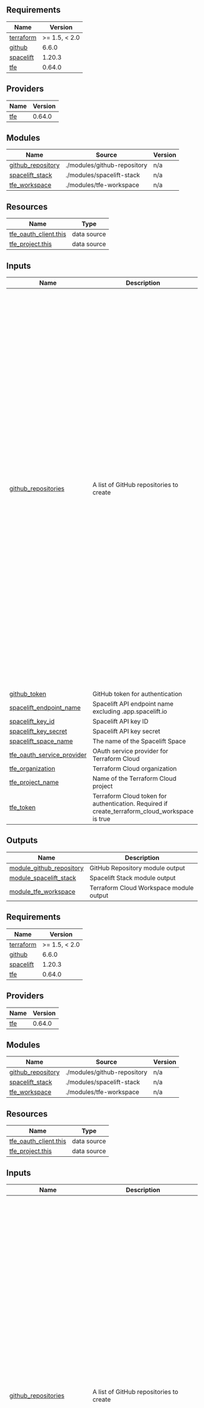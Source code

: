 <!-- BEGIN_TF_DOCS -->
## Requirements

| Name | Version |
|------|---------|
| <a name="requirement_terraform"></a> [terraform](#requirement\_terraform) | >= 1.5, < 2.0 |
| <a name="requirement_github"></a> [github](#requirement\_github) | 6.6.0 |
| <a name="requirement_spacelift"></a> [spacelift](#requirement\_spacelift) | 1.20.3 |
| <a name="requirement_tfe"></a> [tfe](#requirement\_tfe) | 0.64.0 |

## Providers

| Name | Version |
|------|---------|
| <a name="provider_tfe"></a> [tfe](#provider\_tfe) | 0.64.0 |

## Modules

| Name | Source | Version |
|------|--------|---------|
| <a name="module_github_repository"></a> [github\_repository](#module\_github\_repository) | ./modules/github-repository | n/a |
| <a name="module_spacelift_stack"></a> [spacelift\_stack](#module\_spacelift\_stack) | ./modules/spacelift-stack | n/a |
| <a name="module_tfe_workspace"></a> [tfe\_workspace](#module\_tfe\_workspace) | ./modules/tfe-workspace | n/a |

## Resources

| Name | Type |
|------|------|
| [tfe_oauth_client.this](https://registry.terraform.io/providers/hashicorp/tfe/0.64.0/docs/data-sources/oauth_client) | data source |
| [tfe_project.this](https://registry.terraform.io/providers/hashicorp/tfe/0.64.0/docs/data-sources/project) | data source |

## Inputs

| Name | Description | Type | Default | Required |
|------|-------------|------|---------|:--------:|
| <a name="input_github_repositories"></a> [github\_repositories](#input\_github\_repositories) | A list of GitHub repositories to create | <pre>list(object({<br/>    archived               = optional(bool)<br/>    delete_branch_on_merge = optional(bool)<br/>    description            = optional(string)<br/>    name                   = string<br/>    visibility             = optional(string)<br/><br/>    options = optional(object({<br/>      gitignore_template = optional(string)<br/>      has_issues         = optional(bool)<br/>      has_discussions    = optional(bool)<br/>      has_projects       = optional(bool)<br/>      has_wiki           = optional(bool)<br/>      has_downloads      = optional(bool)<br/>      license_template   = optional(string)<br/>      }), {}<br/>    )<br/><br/>    create_terraform_cloud_workspace = optional(bool, false)<br/><br/>    terraform_cloud_options = optional(object({<br/>      allow_workspace_deletion        = optional(bool)<br/>      enable_vcs_workflow             = optional(bool)<br/>      workspace_auto_apply            = optional(bool)<br/>      workspace_execution_mode        = optional(string)<br/>      workspace_file_triggers_enabled = optional(bool)<br/>      workspace_trigger_patterns      = optional(list(string))<br/>      workspace_working_directory     = optional(string)<br/>      }), {}<br/>    )<br/><br/>    create_spacelift_stack = optional(bool, false)<br/><br/>    spacelift_stack_options = optional(object({<br/>      autodeploy                       = optional(bool)<br/>      enable_local_preview             = optional(bool)<br/>      enable_well_known_secret_masking = optional(bool)<br/>      labels                           = optional(set(string))<br/>      project_root                     = optional(string)<br/>      protect_from_deletion            = optional(bool)<br/>      terraform_version                = optional(string)<br/>      terraform_workflow_tool          = optional(string)<br/>      }), {}<br/>    )<br/>  }))</pre> | n/a | yes |
| <a name="input_github_token"></a> [github\_token](#input\_github\_token) | GitHub token for authentication | `string` | n/a | yes |
| <a name="input_spacelift_endpoint_name"></a> [spacelift\_endpoint\_name](#input\_spacelift\_endpoint\_name) | Spacelift API endpoint name excluding .app.spacelift.io | `string` | n/a | yes |
| <a name="input_spacelift_key_id"></a> [spacelift\_key\_id](#input\_spacelift\_key\_id) | Spacelift API key ID | `string` | n/a | yes |
| <a name="input_spacelift_key_secret"></a> [spacelift\_key\_secret](#input\_spacelift\_key\_secret) | Spacelift API key secret | `string` | n/a | yes |
| <a name="input_spacelift_space_name"></a> [spacelift\_space\_name](#input\_spacelift\_space\_name) | The name of the Spacelift Space | `string` | `"root"` | no |
| <a name="input_tfe_oauth_service_provider"></a> [tfe\_oauth\_service\_provider](#input\_tfe\_oauth\_service\_provider) | OAuth service provider for Terraform Cloud | `string` | `"github"` | no |
| <a name="input_tfe_organization"></a> [tfe\_organization](#input\_tfe\_organization) | Terraform Cloud organization | `string` | n/a | yes |
| <a name="input_tfe_project_name"></a> [tfe\_project\_name](#input\_tfe\_project\_name) | Name of the Terraform Cloud project | `string` | `"Default Project"` | no |
| <a name="input_tfe_token"></a> [tfe\_token](#input\_tfe\_token) | Terraform Cloud token for authentication. Required if create\_terraform\_cloud\_workspace is true | `string` | n/a | yes |

## Outputs

| Name | Description |
|------|-------------|
| <a name="output_module_github_repository"></a> [module\_github\_repository](#output\_module\_github\_repository) | GitHub Repository module output |
| <a name="output_module_spacelift_stack"></a> [module\_spacelift\_stack](#output\_module\_spacelift\_stack) | Spacelift Stack module output |
| <a name="output_module_tfe_workspace"></a> [module\_tfe\_workspace](#output\_module\_tfe\_workspace) | Terraform Cloud Workspace module output |
<!-- END_TF_DOCS -->
<!-- BEGINNING OF PRE-COMMIT-TERRAFORM DOCS HOOK -->
## Requirements

| Name | Version |
|------|---------|
| <a name="requirement_terraform"></a> [terraform](#requirement\_terraform) | >= 1.5, < 2.0 |
| <a name="requirement_github"></a> [github](#requirement\_github) | 6.6.0 |
| <a name="requirement_spacelift"></a> [spacelift](#requirement\_spacelift) | 1.20.3 |
| <a name="requirement_tfe"></a> [tfe](#requirement\_tfe) | 0.64.0 |

## Providers

| Name | Version |
|------|---------|
| <a name="provider_tfe"></a> [tfe](#provider\_tfe) | 0.64.0 |

## Modules

| Name | Source | Version |
|------|--------|---------|
| <a name="module_github_repository"></a> [github\_repository](#module\_github\_repository) | ./modules/github-repository | n/a |
| <a name="module_spacelift_stack"></a> [spacelift\_stack](#module\_spacelift\_stack) | ./modules/spacelift-stack | n/a |
| <a name="module_tfe_workspace"></a> [tfe\_workspace](#module\_tfe\_workspace) | ./modules/tfe-workspace | n/a |

## Resources

| Name | Type |
|------|------|
| [tfe_oauth_client.this](https://registry.terraform.io/providers/hashicorp/tfe/0.64.0/docs/data-sources/oauth_client) | data source |
| [tfe_project.this](https://registry.terraform.io/providers/hashicorp/tfe/0.64.0/docs/data-sources/project) | data source |

## Inputs

| Name | Description | Type | Default | Required |
|------|-------------|------|---------|:--------:|
| <a name="input_github_repositories"></a> [github\_repositories](#input\_github\_repositories) | A list of GitHub repositories to create | <pre>list(object({<br/>    archived               = optional(bool)<br/>    delete_branch_on_merge = optional(bool)<br/>    description            = optional(string)<br/>    name                   = string<br/>    visibility             = optional(string)<br/><br/>    options = optional(object({<br/>      gitignore_template = optional(string)<br/>      has_issues         = optional(bool)<br/>      has_discussions    = optional(bool)<br/>      has_projects       = optional(bool)<br/>      has_wiki           = optional(bool)<br/>      has_downloads      = optional(bool)<br/>      license_template   = optional(string)<br/>      }), {}<br/>    )<br/><br/>    create_terraform_cloud_workspace = optional(bool, false)<br/><br/>    terraform_cloud_options = optional(object({<br/>      allow_workspace_deletion        = optional(bool)<br/>      enable_vcs_workflow             = optional(bool)<br/>      workspace_auto_apply            = optional(bool)<br/>      workspace_execution_mode        = optional(string)<br/>      workspace_file_triggers_enabled = optional(bool)<br/>      workspace_trigger_patterns      = optional(list(string))<br/>      workspace_working_directory     = optional(string)<br/>      }), {}<br/>    )<br/><br/>    create_spacelift_stack = optional(bool, false)<br/><br/>    spacelift_stack_options = optional(object({<br/>      autodeploy                       = optional(bool)<br/>      enable_local_preview             = optional(bool)<br/>      enable_well_known_secret_masking = optional(bool)<br/>      labels                           = optional(set(string))<br/>      project_root                     = optional(string)<br/>      protect_from_deletion            = optional(bool)<br/>      terraform_version                = optional(string)<br/>      terraform_workflow_tool          = optional(string)<br/>      }), {}<br/>    )<br/>  }))</pre> | n/a | yes |
| <a name="input_github_token"></a> [github\_token](#input\_github\_token) | GitHub token for authentication | `string` | n/a | yes |
| <a name="input_spacelift_endpoint_name"></a> [spacelift\_endpoint\_name](#input\_spacelift\_endpoint\_name) | Spacelift API endpoint name excluding .app.spacelift.io | `string` | n/a | yes |
| <a name="input_spacelift_key_id"></a> [spacelift\_key\_id](#input\_spacelift\_key\_id) | Spacelift API key ID | `string` | n/a | yes |
| <a name="input_spacelift_key_secret"></a> [spacelift\_key\_secret](#input\_spacelift\_key\_secret) | Spacelift API key secret | `string` | n/a | yes |
| <a name="input_spacelift_space_name"></a> [spacelift\_space\_name](#input\_spacelift\_space\_name) | The name of the Spacelift Space | `string` | `"root"` | no |
| <a name="input_tfe_oauth_service_provider"></a> [tfe\_oauth\_service\_provider](#input\_tfe\_oauth\_service\_provider) | OAuth service provider for Terraform Cloud | `string` | `"github"` | no |
| <a name="input_tfe_organization"></a> [tfe\_organization](#input\_tfe\_organization) | Terraform Cloud organization | `string` | n/a | yes |
| <a name="input_tfe_project_name"></a> [tfe\_project\_name](#input\_tfe\_project\_name) | Name of the Terraform Cloud project | `string` | `"Default Project"` | no |
| <a name="input_tfe_token"></a> [tfe\_token](#input\_tfe\_token) | Terraform Cloud token for authentication. Required if create\_terraform\_cloud\_workspace is true | `string` | n/a | yes |

## Outputs

| Name | Description |
|------|-------------|
| <a name="output_module_github_repository"></a> [module\_github\_repository](#output\_module\_github\_repository) | GitHub Repository module output |
| <a name="output_module_spacelift_stack"></a> [module\_spacelift\_stack](#output\_module\_spacelift\_stack) | Spacelift Stack module output |
| <a name="output_module_tfe_workspace"></a> [module\_tfe\_workspace](#output\_module\_tfe\_workspace) | Terraform Cloud Workspace module output |
<!-- END OF PRE-COMMIT-TERRAFORM DOCS HOOK -->
